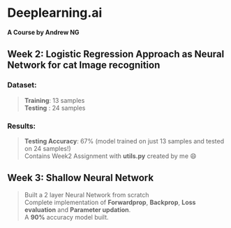 # Deeplearning.ai
**A Course by Andrew NG**

## Week 2: Logistic Regression Approach as Neural Network for cat Image recognition
### Dataset:
 > **Training**: 13 samples <br>
 > **Testing** : 24 samples
### Results:
 > **Testing Accuracy**: 67% (model trained on just 13 samples and tested on 24 samples!) <br>
Contains Week2 Assignment with **utils.py** created by me :smile: <br>
 
 ## Week 3: Shallow Neural Network
 > Built a 2 layer Neural Network from scratch <br>
 > Complete implementation of **Forwardprop**, **Backprop**, **Loss evaluation** and **Parameter updation**. <br>
 > A **90%** accuracy model built. <br>
 
 
 
 

 
